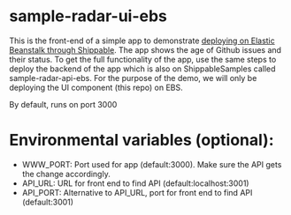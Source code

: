 # sample-radar-ui-ebs

This is the front-end of a simple app to demonstrate [deploying on Elastic Beanstalk through Shippable](http://docs.shippable.com/autodeploy-to-ebs/). The app shows the age of Github issues and their status. To get the full functionality of the app, use the same steps to deploy the backend of the app which is also on ShippableSamples called sample-radar-api-ebs.  For the purpose of the demo, we will only be deploying the UI component (this repo) on EBS.

By default, runs on port 3000

# Environmental variables (optional):
- WWW_PORT: Port used for app (default:3000). Make sure the API gets the change accordingly.
- API_URL: URL for front end to find API (default:localhost:3001)
- API_PORT: Alternative to API_URL, port for front end to find API (default:3001)

